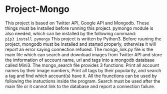 # Project-Mongo
This project is based on Twitter API, Google API and Mongodb. These things must be installed before running this project.
pymongo module is also needed, which can be installed by the following command: </br>
`pip3 install pymongo`
This project is written by Python3.
Before ruuning the project, mongodb must be installed and started properly, otherwise it will report an error saying connection refused.
The mongo_link.py file is the main file which can search and download images from Twitter API and store the imformation of account name, url and tags into a mongodb database called Mini3.
The mongo_search file provides 3 functions: Print all account names by their image numbers, Print all tags by their popularity, and search a tag and find which account(s) have it. All the founctions can be used by following the instuctions inside the program.
Search must be used after the main file or it cannot link to the database and report a connection failure.
